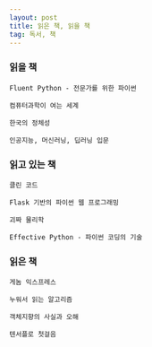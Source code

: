 ```yaml
---
layout: post
title: 읽은 책, 읽을 책
tag: 독서, 책
---
```


### 읽을 책
`Fluent Python - 전문가를 위한 파이썬`

`컴퓨터과학이 여는 세계`

`한국의 정체성`

`인공지능, 머신러닝, 딥러닝 입문`

### 읽고 있는 책
`클린 코드`

`Flask 기반의 파이썬 웹 프로그래밍`

`괴짜 물리학`

`Effective Python - 파이썬 코딩의 기술`


### 읽은 책
`게놈 익스프레스`

`누워서 읽는 알고리즘`

`객체지향의 사실과 오해`

`텐서플로 첫걸음`
